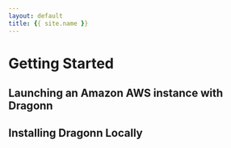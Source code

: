 ```yaml
---
layout: default
title: {{ site.name }}
---
```


# Getting Started 

## Launching an Amazon AWS instance with Dragonn 



## Installing Dragonn Locally 

